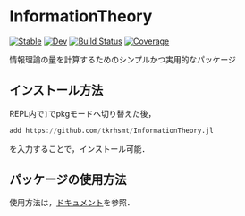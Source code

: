 # InformationTheory

[![Stable](https://img.shields.io/badge/docs-stable-blue.svg)](https://tkrhsmt.github.io/InformationTheory.jl/stable/)
[![Dev](https://img.shields.io/badge/docs-dev-blue.svg)](https://tkrhsmt.github.io/InformationTheory.jl/dev/)
[![Build Status](https://github.com/tkrhsmt/InformationTheory.jl/actions/workflows/CI.yml/badge.svg?branch=main)](https://github.com/tkrhsmt/InformationTheory.jl/actions/workflows/CI.yml?query=branch%3Amain)
[![Coverage](https://codecov.io/gh/tkrhsmt/InformationTheory.jl/branch/main/graph/badge.svg)](https://codecov.io/gh/tkrhsmt/InformationTheory.jl)

情報理論の量を計算するためのシンプルかつ実用的なパッケージ

## インストール方法

REPL内で`]`でpkgモードへ切り替えた後，
```julia
add https://github.com/tkrhsmt/InformationTheory.jl
```
を入力することで，インストール可能．

## パッケージの使用方法

使用方法は，[ドキュメント](https://tkrhsmt.github.io/InformationTheory.jl/dev/)を参照．

